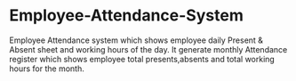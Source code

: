 # Employee-Attendance-System
Employee Attendance system which shows employee daily Present & Absent sheet and working hours of the day. It generate monthly Attendance register which shows employee total presents,absents and total working hours for the month.
